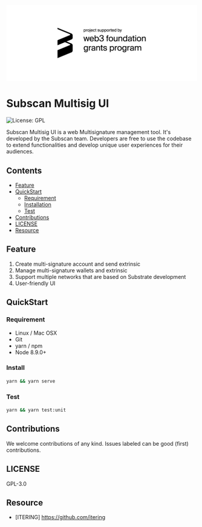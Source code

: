 ![grants_badge](./grants_badge.png)
# Subscan Multisig UI

![License: GPL](https://img.shields.io/badge/license-GPL-blue.svg)

Subscan Multisig UI is a web Multisignature management tool. It's developed by the Subscan team.
Developers are free to use the codebase to extend functionalities and develop unique user experiences for their audiences.
## Contents

- [Feature](#Feature)
- [QuickStart](#QuickStart)
  - [Requirement](#Requirement)
  - [Installation](#Install)
  - [Test](#Test)
- [Contributions](#Contributions)
- [LICENSE](#LICENSE)
- [Resource](#Resource)

## Feature

1. Create multi-signature account and send extrinsic
2. Manage multi-signature wallets and extrinsic
3. Support multiple networks that are based on Substrate development
4. User-friendly UI

## QuickStart

### Requirement

* Linux / Mac OSX
* Git
* yarn / npm
* Node 8.9.0+

### Install

```bash
yarn && yarn serve
```
### Test

```bash
yarn && yarn test:unit
```


## Contributions

We welcome contributions of any kind. Issues labeled can be good (first) contributions.

## LICENSE

GPL-3.0


## Resource

- [ITERING] https://github.com/itering

